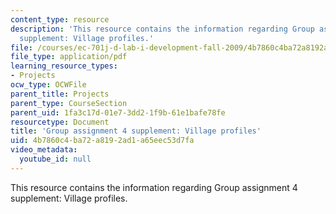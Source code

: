 ```yaml
---
content_type: resource
description: 'This resource contains the information regarding Group assignment 4
  supplement: Village profiles.'
file: /courses/ec-701j-d-lab-i-development-fall-2009/4b7860c4ba72a8192ad1a65eec53d7fa_MITEC_701JF09_villageprof.pdf
file_type: application/pdf
learning_resource_types:
- Projects
ocw_type: OCWFile
parent_title: Projects
parent_type: CourseSection
parent_uid: 1fa3c17d-01e7-3dd2-1f9b-61e1bafe78fe
resourcetype: Document
title: 'Group assignment 4 supplement: Village profiles'
uid: 4b7860c4-ba72-a819-2ad1-a65eec53d7fa
video_metadata:
  youtube_id: null
---
```

This resource contains the information regarding Group assignment 4 supplement: Village profiles.


